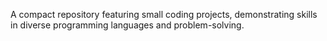 A compact repository featuring small coding projects, demonstrating skills in diverse programming languages and problem-solving.